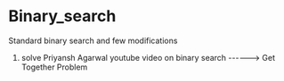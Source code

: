 # Binary_search
Standard binary search and few modifications 

1) solve Priyansh Agarwal youtube video on binary search ------> Get Together Problem 
